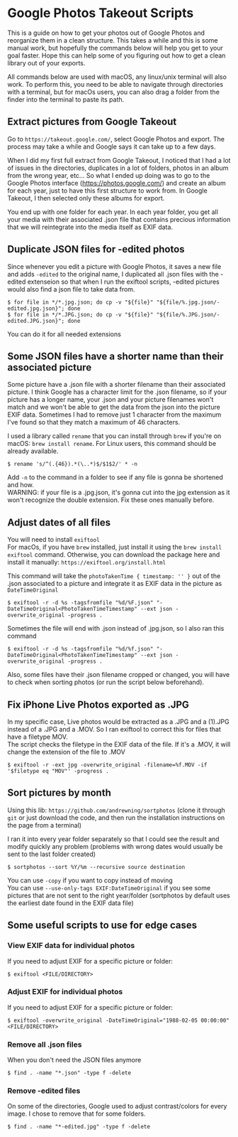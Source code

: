 # Google Photos Takeout Scripts
This is a guide on how to get your photos out of Google Photos and reorganize them in a clean structure. This takes a while and this is some manual work, but hopefully the commands below will help you get to your goal faster.
Hope this can help some of you figuring out how to get a clean library out of your exports.

All commands below are used with macOS, any linux/unix terminal will also work.
To perform this, you need to be able to navigate through directories with a terminal, but for macOs users, you can also drag a folder from the finder into the terminal to paste its path.

## Extract pictures from Google Takeout
Go to `https://takeout.google.com/`, select Google Photos and export. The process may take a while and Google says it can take up to a few days.  

When I did my first full extract from Google Takeout, I noticed that I had a lot of issues in the directories, duplicates in a lot of folders, photos in an album from the wrong year, etc... So what I ended up doing was to go to the Google Photos interface (https://photos.google.com/) and create an album for each year, just to have this first structure to work from. In Google Takeout, I then selected only these albums for export.

You end up with one folder for each year.
In each year folder, you get all your media with their associated .json file that contains precious information that we will reintegrate into the media itself as EXIF data.

## Duplicate JSON files for -edited photos
Since whenever you edit a picture with Google Photos, it saves a new file and adds `-edited` to the original name, I duplicated all .json files with the -edited extenseion so that when I run the exiftool scripts, -edited pictures would also find a json file to take data from.
```
$ for file in */*.jpg.json; do cp -v "${file}" "${file/%.jpg.json/-edited.jpg.json}"; done
$ for file in */*.JPG.json; do cp -v "${file}" "${file/%.JPG.json/-edited.JPG.json}"; done
```
You can do it for all needed extensions  

## Some JSON files have a shorter name than their associated picture
Some picture have a .json file with a shorter filename than their associated picture. I think Google has a character limit for the .json filename, so if your picture has a longer name, your .json and your picture filenames won't match and we won't be able to get the data from the json into the picture EXIF data. Sometimes I had to remove just 1 character from the maximum I've found so that they match a maximum of 46 characters.

I used a library called `rename` that you can install through `brew` if you're on macOS: `brew install rename`. For Linux users, this command should be already available.
```
$ rename 's/^(.{46}).*(\..*)$/$1$2/' * -n
```
Add `-n` to the command in a folder to see if any file is gonna be shortened and how.  
WARNING: if your file is a .jpg.json, it's gonna cut into the jpg extension as it won't recognize the double extension. Fix these ones manually before.

## Adjust dates of all files
You will need to install `exiftool`  
For macOs, if you have `brew` installed, just install it using the `brew install exiftool` command.
Otherwise, you can download the package here and install it manually: `https://exiftool.org/install.html`  

This command will take the `photoTakenTime { timestamp: '' }` out of the .json associated to a picture and integrate it as EXIF data in the picture as `DateTimeOriginal`
```
$ exiftool -r -d %s -tagsfromfile "%d/%F.json" "-DateTimeOriginal<PhotoTakenTimeTimestamp" --ext json -overwrite_original -progress .
```
Sometimes the file will end with .json instead of .jpg.json, so I also ran this command
```
$ exiftool -r -d %s -tagsfromfile "%d/%f.json" "-DateTimeOriginal<PhotoTakenTimeTimestamp" --ext json -overwrite_original -progress .
```
Also, some files have their .json filename cropped or changed, you will have to check when sorting photos (or run the script below beforehand).

## Fix iPhone Live Photos exported as .JPG
In my specific case, Live photos would be extracted as a .JPG and a (1).JPG instead of a .JPG and a .MOV.
So I ran exiftool to correct this for files that have a filetype MOV.  
The script checks the filetype in the EXIF data of the file. If it's a .MOV, it will change the extension of the file to .MOV
```
$ exiftool -r -ext jpg -overwrite_original -filename=%f.MOV -if '$filetype eq "MOV"' -progress .
```

## Sort pictures by month
Using this lib: `https://github.com/andrewning/sortphotos` (clone it through `git` or just download the code, and then run the installation instructions on the page from a terminal)  

I ran it into every year folder separately so that I could see the result and modify quickly any problem (problems with wrong dates would usually be sent to the last folder created)
```
$ sortphotos --sort %Y/%m --recursive source destination
```
You can use `-copy` if you want to copy instead of moving  
You can use `--use-only-tags EXIF:DateTimeOriginal` if you see some pictures that are not sent to the right year/folder (sortphotos by default uses the earliest date found in the EXIF data file)

## Some useful scripts to use for edge cases
### View EXIF data for individual photos
If you need to adjust EXIF for a specific picture or folder:
```
$ exiftool <FILE/DIRECTORY>
```
### Adjust EXIF for individual photos
If you need to adjust EXIF for a specific picture or folder:
```
$ exiftool -overwrite_original -DateTimeOriginal="1988-02-05 00:00:00" <FILE/DIRECTORY>
```
### Remove all .json files
When you don't need the JSON files anymore 
```
$ find . -name "*.json" -type f -delete
```
### Remove -edited files
On some of the directories, Google used to adjust contrast/colors for every image. I chose to remove that for some folders.
```
$ find . -name "*-edited.jpg" -type f -delete
```